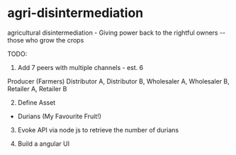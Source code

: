 # agri-disintermediation
agricultural disintermediation - Giving power back to the rightful owners -- those who grow the crops 

TODO:
1. Add 7 peers with multiple channels - est. 6 

Producer (Farmers)
Distributor A, 
Distributor B,
Wholesaler A, 
Wholesaler B,
Retailer A, 
Retailer B

2. Define Asset
- Durians (My Favourite Fruit!)

3. Evoke API via node js to retrieve the number of durians

4. Build a angular UI
